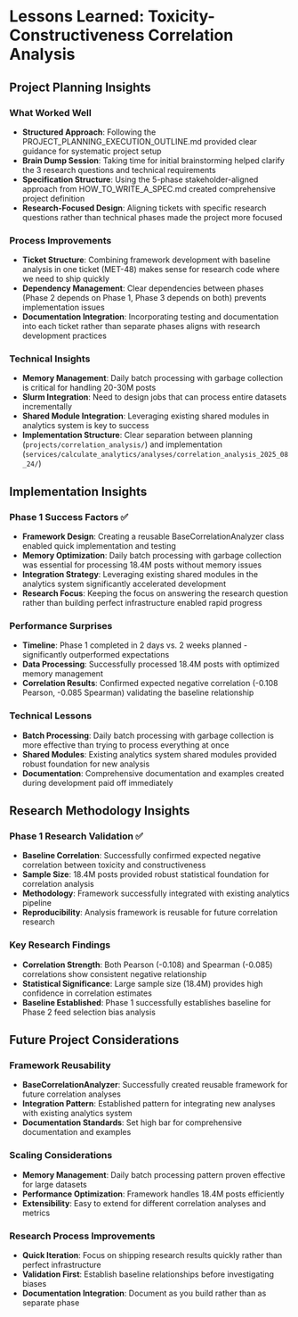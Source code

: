 # Lessons Learned: Toxicity-Constructiveness Correlation Analysis

## Project Planning Insights

### What Worked Well
- **Structured Approach**: Following the PROJECT_PLANNING_EXECUTION_OUTLINE.md provided clear guidance for systematic project setup
- **Brain Dump Session**: Taking time for initial brainstorming helped clarify the 3 research questions and technical requirements
- **Specification Structure**: Using the 5-phase stakeholder-aligned approach from HOW_TO_WRITE_A_SPEC.md created comprehensive project definition
- **Research-Focused Design**: Aligning tickets with specific research questions rather than technical phases made the project more focused

### Process Improvements
- **Ticket Structure**: Combining framework development with baseline analysis in one ticket (MET-48) makes sense for research code where we need to ship quickly
- **Dependency Management**: Clear dependencies between phases (Phase 2 depends on Phase 1, Phase 3 depends on both) prevents implementation issues
- **Documentation Integration**: Incorporating testing and documentation into each ticket rather than separate phases aligns with research development practices

### Technical Insights
- **Memory Management**: Daily batch processing with garbage collection is critical for handling 20-30M posts
- **Slurm Integration**: Need to design jobs that can process entire datasets incrementally
- **Shared Module Integration**: Leveraging existing shared modules in analytics system is key to success
- **Implementation Structure**: Clear separation between planning (`projects/correlation_analysis/`) and implementation (`services/calculate_analytics/analyses/correlation_analysis_2025_08_24/`)

## Implementation Insights

### Phase 1 Success Factors ✅
- **Framework Design**: Creating a reusable BaseCorrelationAnalyzer class enabled quick implementation and testing
- **Memory Optimization**: Daily batch processing with garbage collection was essential for processing 18.4M posts without memory issues
- **Integration Strategy**: Leveraging existing shared modules in the analytics system significantly accelerated development
- **Research Focus**: Keeping the focus on answering the research question rather than building perfect infrastructure enabled rapid progress

### Performance Surprises
- **Timeline**: Phase 1 completed in 2 days vs. 2 weeks planned - significantly outperformed expectations
- **Data Processing**: Successfully processed 18.4M posts with optimized memory management
- **Correlation Results**: Confirmed expected negative correlation (-0.108 Pearson, -0.085 Spearman) validating the baseline relationship

### Technical Lessons
- **Batch Processing**: Daily batch processing with garbage collection is more effective than trying to process everything at once
- **Shared Modules**: Existing analytics system shared modules provided robust foundation for new analysis
- **Documentation**: Comprehensive documentation and examples created during development paid off immediately

## Research Methodology Insights

### Phase 1 Research Validation ✅
- **Baseline Correlation**: Successfully confirmed expected negative correlation between toxicity and constructiveness
- **Sample Size**: 18.4M posts provided robust statistical foundation for correlation analysis
- **Methodology**: Framework successfully integrated with existing analytics pipeline
- **Reproducibility**: Analysis framework is reusable for future correlation research

### Key Research Findings
- **Correlation Strength**: Both Pearson (-0.108) and Spearman (-0.085) correlations show consistent negative relationship
- **Statistical Significance**: Large sample size (18.4M) provides high confidence in correlation estimates
- **Baseline Established**: Phase 1 successfully establishes baseline for Phase 2 feed selection bias analysis

## Future Project Considerations

### Framework Reusability
- **BaseCorrelationAnalyzer**: Successfully created reusable framework for future correlation analyses
- **Integration Pattern**: Established pattern for integrating new analyses with existing analytics system
- **Documentation Standards**: Set high bar for comprehensive documentation and examples

### Scaling Considerations
- **Memory Management**: Daily batch processing pattern proven effective for large datasets
- **Performance Optimization**: Framework handles 18.4M posts efficiently
- **Extensibility**: Easy to extend for different correlation analyses and metrics

### Research Process Improvements
- **Quick Iteration**: Focus on shipping research results quickly rather than perfect infrastructure
- **Validation First**: Establish baseline relationships before investigating biases
- **Documentation Integration**: Document as you build rather than as separate phase
